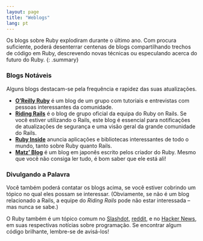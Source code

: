 ```yaml
---
layout: page
title: "Weblogs"
lang: pt
---
```


Os blogs sobre Ruby explodiram durante o último ano. Com procura
suficiente, poderá desenterrar centenas de blogs compartilhando trechos de
código em Ruby, descrevendo novas técnicas ou especulando acerca do
futuro do Ruby.
{: .summary}

### Blogs Notáveis

Alguns blogs destacam-se pela frequência e rapidez das suas
atualizações.

* [**O’Reilly Ruby**][8] é um blog de um grupo com tutoriais e entrevistas
  com pessoas interessantes da comunidade.
* [**Riding Rails**][9] é o blog de grupo oficial da equipa do Ruby on
  Rails. Se você estiver utilizando o Rails, este blog é essencial para
  notificações de atualizações de segurança e uma visão geral da
  grande comunidade do Rails.
* [**Ruby Inside**][10] anuncia aplicações e bibliotecas interessantes de
  todo o mundo, tanto sobre Ruby quanto Rails.
* [**Matz’ Blog**][11] é um blog em japonês escrito pelos criador do
  Ruby. Mesmo que você não consiga ler tudo, é bom saber que ele
  está ali!

### Divulgando a Palavra

Você também poderá contatar os blogs
acima, se você estiver cobrindo um tópico no qual eles possam se interessar.
(Obviamente, se não é um blog relacionado a Rails, a equipe do *Riding Rails*
pode não estar interessada – mas nunca se sabe.)

O Ruby também é um tópico comum no [Slashdot][14], [reddit][15],
e no [Hacker News][16], em suas respectivas notícias sobre programação.
Se encontrar algum código brilhante, lembre-se de avisá-los!



[8]: http://oreillynet.com/ruby/
[9]: http://weblog.rubyonrails.org/
[10]: http://www.rubyinside.com/
[11]: http://www.rubyist.net/~matz/
[14]: http://developers.slashdot.org/
[15]: http://www.reddit.com/r/ruby
[16]: http://news.ycombinator.com/
